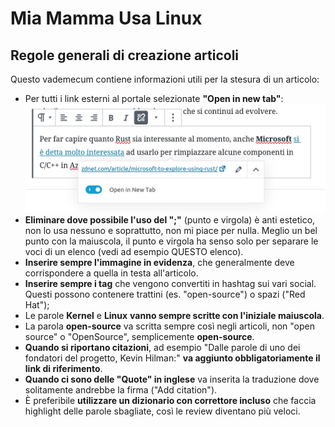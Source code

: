 # Mia Mamma Usa Linux

## Regole generali di creazione articoli

Questo vademecum contiene informazioni utili per la stesura di un articolo:

* Per tutti i link esterni al portale selezionate **"Open in new tab"**:
  ![Open in New Tab](Blog_Open-link-in-new-tab.png)
* **Eliminare dove possibile l'uso del ";"** (punto e virgola) è anti estetico,
  non lo usa nessuno e soprattutto, non mi piace per nulla. Meglio un bel punto
  con la maiuscola, il punto e virgola ha senso solo per separare le voci di un
  elenco (vedi ad esempio QUESTO elenco).
* **Inserire sempre l'immagine in evidenza**, che generalmente deve corrispondere
  a quella in testa all'articolo.
* **Inserire sempre i tag** che vengono convertiti in hashtag sui vari social.
  Questi possono contenere trattini (es. "open-source") o spazi ("Red Hat");
* Le parole **Kernel** e **Linux** **vanno sempre scritte con l'iniziale
  maiuscola**.
* La parola **open-source** va scritta sempre così negli articoli, non "open
  source" o "OpenSource", semplicemente **open-source**.
* **Quando si riportano citazioni**, ad esempio "Dalle parole di uno dei
  fondatori del progetto, Kevin Hilman:" **va aggiunto obbligatoriamente il link
  di riferimento**.
* **Quando ci sono delle "Quote" in inglese** va inserita la traduzione dove
  solitamente andrebbe la firma ("Add citation").
* È preferibile **utilizzare un dizionario con correttore incluso** che faccia
  highlight delle parole sbagliate, così le review diventano più veloci.
